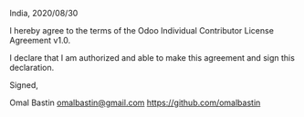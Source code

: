 India, 2020/08/30

I hereby agree to the terms of the Odoo Individual Contributor License
Agreement v1.0.

I declare that I am authorized and able to make this agreement and sign this
declaration.

Signed,

Omal Bastin omalbastin@gmail.com https://github.com/omalbastin

